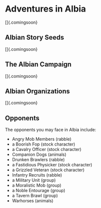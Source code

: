 # Adventures in Albia

[]{.comingsoon}

## Albian Story Seeds

[]{.comingsoon}

## The Albian Campaign

[]{.comingsoon}

## Albian Organizations

[]{.comingsoon}

## Opponents

The opponents you may face in Albia include:

  - Angry Mob Members (rabble)
  - a Boorish Fop (stock character)
  - a Cavalry Officer (stock character)
  - Companion Dogs (animals)
  - Drunken Brawlers (rabble)
  - a Fastidious Physicker (stock character)
  - a Grizzled Veteran (stock character)
  - Infantry Recruits (rabble)
  - a Military Unit (group)
  - a Moralistic Mob (group)
  - a Noble Entourage (group)
  - a Tavern Brawl (group)
  - Warhorses (animals)
